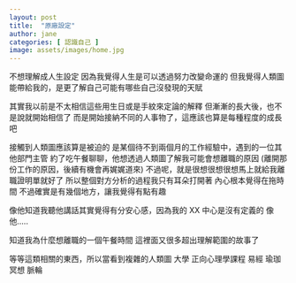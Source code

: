 ```yaml
---
layout: post
title:  "原廠設定"
author: jane
categories: [ 認識自己 ]
image: assets/images/home.jpg
---
```


不想理解成人生設定
因為我覺得人生是可以透過努力改變命運的
但我覺得人類圖能帶給我的，是更了解自己可能有哪些自己沒發現的天賦


其實我以前是不太相信這些用生日或是手紋來定論的解釋
但漸漸的長大後，也不是說就開始相信了
而是開始接納不同的人事物了，這應該也算是每種程度的成長吧

接觸到人類圖應該算是被迫的
是某個待不到兩個月的工作經驗中，遇到的一位其他部門主管
約了吃午餐聊聊，他想透過人類圖了解我可能會想離職的原因
(離開那份工作的原因，後續有機會再娓娓道來)
不過呢，就是很想很想很想馬上就給我離職證明單就好了
所以整個對方分析的過程我只有耳朵打開著
內心根本覺得在拖時間
不過確實是有幾個地方，讓我覺得有點有趣

像他知道我聽他講話其實覺得有分安心感，因為我的 XX 中心是沒有定義的
像他.....

知道我為什麼想離職的一個午餐時間
這裡面又很多超出理解範圍的故事了



等等這類相關的東西，所以當看到複雜的人類圖
大學 正向心理學課程
易經
瑜珈
冥想
脈輪